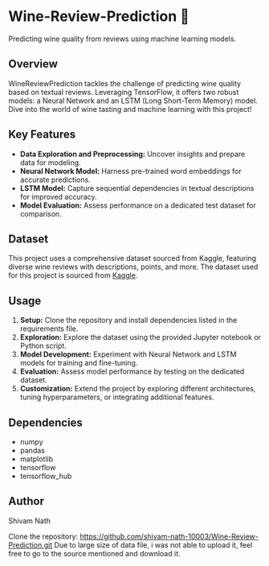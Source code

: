# Wine-Review-Prediction 🍷

Predicting wine quality from reviews using machine learning models.

## Overview

WineReviewPrediction tackles the challenge of predicting wine quality based on textual reviews. Leveraging TensorFlow, it offers two robust models: a Neural Network and an LSTM (Long Short-Term Memory) model. Dive into the world of wine tasting and machine learning with this project!

## Key Features

- **Data Exploration and Preprocessing:** Uncover insights and prepare data for modeling.
- **Neural Network Model:** Harness pre-trained word embeddings for accurate predictions.
- **LSTM Model:** Capture sequential dependencies in textual descriptions for improved accuracy.
- **Model Evaluation:** Assess performance on a dedicated test dataset for comparison.

## Dataset

This project uses a comprehensive dataset sourced from Kaggle, featuring diverse wine reviews with descriptions, points, and more.
The dataset used for this project is sourced from [Kaggle](https://www.kaggle.com/datasets/zynicide/wine-reviews).

## Usage

1. **Setup:** Clone the repository and install dependencies listed in the requirements file.
2. **Exploration:** Explore the dataset using the provided Jupyter notebook or Python script.
3. **Model Development:** Experiment with Neural Network and LSTM models for training and fine-tuning.
4. **Evaluation:** Assess model performance by testing on the dedicated dataset.
5. **Customization:** Extend the project by exploring different architectures, tuning hyperparameters, or integrating additional features.

## Dependencies

- numpy
- pandas
- matplotlib
- tensorflow
- tensorflow_hub

## Author



Shivam Nath

Clone the repository: https://github.com/shivam-nath-10003/Wine-Review-Prediction.git
Due to large size of data file, i was not able to upload it, feel free to go to the source mentioned and download it. 


